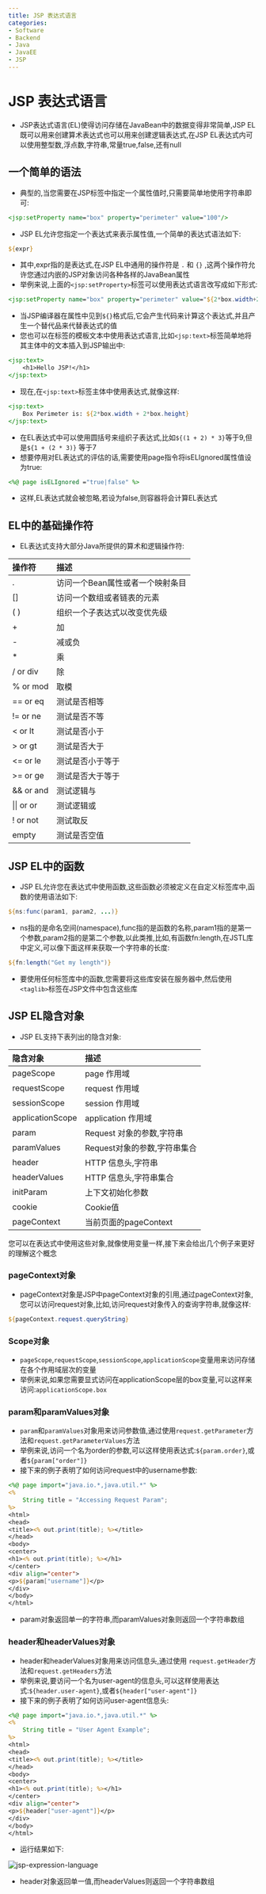 ```yaml
---
title: JSP 表达式语言
categories:
- Software
- Backend
- Java
- JavaEE
- JSP
---
```

# JSP 表达式语言

- JSP表达式语言(EL)使得访问存储在JavaBean中的数据变得非常简单,JSP EL既可以用来创建算术表达式也可以用来创建逻辑表达式,在JSP EL表达式内可以使用整型数,浮点数,字符串,常量true,false,还有null

## 一个简单的语法

- 典型的,当您需要在JSP标签中指定一个属性值时,只需要简单地使用字符串即可:

```jsp
<jsp:setProperty name="box" property="perimeter" value="100"/>
```

- JSP EL允许您指定一个表达式来表示属性值,一个简单的表达式语法如下:

```jsp
${expr}
```

- 其中,expr指的是表达式,在JSP EL中通用的操作符是 `.` 和 `{}` ,这两个操作符允许您通过内嵌的JSP对象访问各种各样的JavaBean属性
- 举例来说,上面的`<jsp:setProperty>`标签可以使用表达式语言改写成如下形式:

```jsp
<jsp:setProperty name="box" property="perimeter" value="${2*box.width+2*box.height}"/>
```

- 当JSP编译器在属性中见到`${}`格式后,它会产生代码来计算这个表达式,并且产生一个替代品来代替表达式的值
- 您也可以在标签的模板文本中使用表达式语言,比如`<jsp:text>`标签简单地将其主体中的文本插入到JSP输出中:

```jsp
<jsp:text>
	<h1>Hello JSP!</h1>
</jsp:text>
```

- 现在,在`<jsp:text>`标签主体中使用表达式,就像这样:

```jsp
<jsp:text>
	Box Perimeter is: ${2*box.width + 2*box.height}
</jsp:text>
```

- 在EL表达式中可以使用圆括号来组织子表达式,比如`${(1 + 2) * 3}`等于9,但是`${1 + (2 * 3)}` 等于7
- 想要停用对EL表达式的评估的话,需要使用page指令将isELIgnored属性值设为true:

```jsp
<%@ page isELIgnored ="true|false" %>
```

- 这样,EL表达式就会被忽略,若设为false,则容器将会计算EL表达式

## EL中的基础操作符

- EL表达式支持大部分Java所提供的算术和逻辑操作符:

| 操作符     | 描述                             |
| :--------- | :------------------------------- |
| .          | 访问一个Bean属性或者一个映射条目 |
| []         | 访问一个数组或者链表的元素       |
| ( )        | 组织一个子表达式以改变优先级     |
| +          | 加                               |
| -          | 减或负                           |
| *          | 乘                               |
| / or div   | 除                               |
| % or mod   | 取模                             |
| == or eq   | 测试是否相等                     |
| != or ne   | 测试是否不等                     |
| < or lt    | 测试是否小于                     |
| > or gt    | 测试是否大于                     |
| <= or le   | 测试是否小于等于                 |
| >= or ge   | 测试是否大于等于                 |
| && or and  | 测试逻辑与                       |
| \|\| or or | 测试逻辑或                       |
| ! or not   | 测试取反                         |
| empty      | 测试是否空值                     |

## JSP EL中的函数

- JSP EL允许您在表达式中使用函数,这些函数必须被定义在自定义标签库中,函数的使用语法如下:

```jsp
${ns:func(param1, param2, ...)}
```

- ns指的是命名空间(namespace),func指的是函数的名称,param1指的是第一个参数,param2指的是第二个参数,以此类推,比如,有函数fn:length,在JSTL库中定义,可以像下面这样来获取一个字符串的长度:

```jsp
${fn:length("Get my length")}
```

- 要使用任何标签库中的函数,您需要将这些库安装在服务器中,然后使用`<taglib>`标签在JSP文件中包含这些库

## JSP EL隐含对象

- JSP EL支持下表列出的隐含对象:

| 隐含对象         | 描述                          |
| :--------------- | :---------------------------- |
| pageScope        | page 作用域                   |
| requestScope     | request 作用域                |
| sessionScope     | session 作用域                |
| applicationScope | application 作用域            |
| param            | Request 对象的参数,字符串    |
| paramValues      | Request对象的参数,字符串集合 |
| header           | HTTP 信息头,字符串           |
| headerValues     | HTTP 信息头,字符串集合       |
| initParam        | 上下文初始化参数              |
| cookie           | Cookie值                      |
| pageContext      | 当前页面的pageContext         |

您可以在表达式中使用这些对象,就像使用变量一样,接下来会给出几个例子来更好的理解这个概念

### pageContext对象

- pageContext对象是JSP中pageContext对象的引用,通过pageContext对象,您可以访问request对象,比如,访问request对象传入的查询字符串,就像这样:

```jsp
${pageContext.request.queryString}
```

### Scope对象

- `pageScope`,`requestScope`,`sessionScope`,`applicationScope`变量用来访问存储在各个作用域层次的变量
- 举例来说,如果您需要显式访问在applicationScope层的box变量,可以这样来访问:`applicationScope.box`

### param和paramValues对象

- `param`和`paramValues`对象用来访问参数值,通过使用`request.getParameter`方法和`request.getParameterValues`方法
- 举例来说,访问一个名为order的参数,可以这样使用表达式:`${param.order}`,或者`${param["order"]}`
- 接下来的例子表明了如何访问request中的username参数:

```jsp
<%@ page import="java.io.*,java.util.*" %>
<%
    String title = "Accessing Request Param";
%>
<html>
<head>
<title><% out.print(title); %></title>
</head>
<body>
<center>
<h1><% out.print(title); %></h1>
</center>
<div align="center">
<p>${param["username"]}</p>
</div>
</body>
</html>
```

- param对象返回单一的字符串,而paramValues对象则返回一个字符串数组

### header和headerValues对象

- header和headerValues对象用来访问信息头,通过使用 `request.getHeader`方法和`request.getHeaders`方法
- 举例来说,要访问一个名为user-agent的信息头,可以这样使用表达式:`${header.user-agent}`,或者`${header["user-agent"]}`
- 接下来的例子表明了如何访问user-agent信息头:

```jsp
<%@ page import="java.io.*,java.util.*" %>
<%
    String title = "User Agent Example";
%>
<html>
<head>
<title><% out.print(title); %></title>
</head>
<body>
<center>
<h1><% out.print(title); %></h1>
</center>
<div align="center">
<p>${header["user-agent"]}</p>
</div>
</body>
</html>
```

- 运行结果如下:

![jsp-expression-language](https://raw.githubusercontent.com/LuShan123888/Files/main/Pictures/2020-12-10-jsp-expression-language.jpg)

- header对象返回单一值,而headerValues则返回一个字符串数组